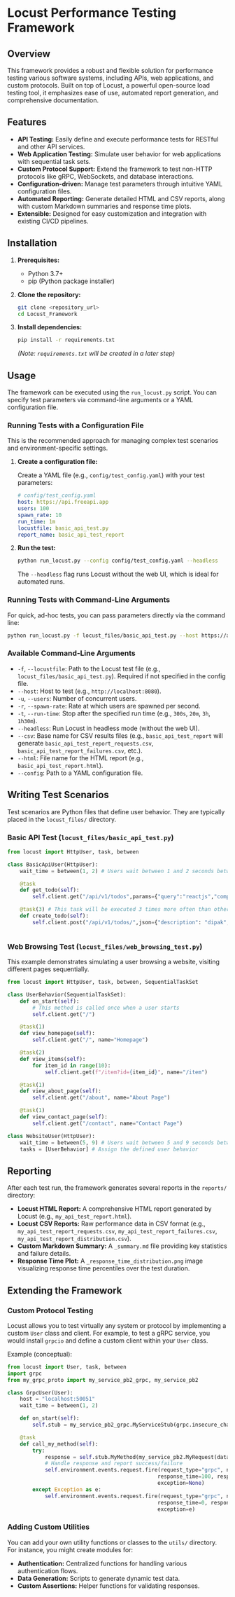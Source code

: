# Locust Performance Testing Framework

## Overview

This framework provides a robust and flexible solution for performance testing various software systems, including APIs, web applications, and custom protocols. Built on top of Locust, a powerful open-source load testing tool, it emphasizes ease of use, automated report generation, and comprehensive documentation.

## Features

*   **API Testing:** Easily define and execute performance tests for RESTful and other API services.
*   **Web Application Testing:** Simulate user behavior for web applications with sequential task sets.
*   **Custom Protocol Support:** Extend the framework to test non-HTTP protocols like gRPC, WebSockets, and database interactions.
*   **Configuration-driven:** Manage test parameters through intuitive YAML configuration files.
*   **Automated Reporting:** Generate detailed HTML and CSV reports, along with custom Markdown summaries and response time plots.
*   **Extensible:** Designed for easy customization and integration with existing CI/CD pipelines.

## Installation

1.  **Prerequisites:**
    *   Python 3.7+
    *   pip (Python package installer)

2.  **Clone the repository:**

    ```bash
    git clone <repository_url>
    cd Locust_Framework
    ```

3.  **Install dependencies:**

    ```bash
    pip install -r requirements.txt
    ```
    *(Note: `requirements.txt` will be created in a later step)*

## Usage

The framework can be executed using the `run_locust.py` script. You can specify test parameters via command-line arguments or a YAML configuration file.

### Running Tests with a Configuration File

This is the recommended approach for managing complex test scenarios and environment-specific settings.

1.  **Create a configuration file:**

    Create a YAML file (e.g., `config/test_config.yaml`) with your test parameters:

    ```yaml
    # config/test_config.yaml
    host: https://api.freeapi.app
    users: 100
    spawn_rate: 10
    run_time: 1m
    locustfile: basic_api_test.py
    report_name: basic_api_test_report
    ```

2.  **Run the test:**

    ```bash
    python run_locust.py --config config/test_config.yaml --headless
    ```
    The `--headless` flag runs Locust without the web UI, which is ideal for automated runs.

### Running Tests with Command-Line Arguments

For quick, ad-hoc tests, you can pass parameters directly via the command line:

```bash
python run_locust.py -f locust_files/basic_api_test.py --host https://api.freeapi.app -u 50 -r 5 -t 30s --headless --csv my_adhoc_test --html my_adhoc_test.html
```

### Available Command-Line Arguments

*   `-f`, `--locustfile`: Path to the Locust test file (e.g., `locust_files/basic_api_test.py`). Required if not specified in the config file.
*   `--host`: Host to test (e.g., `http://localhost:8080`).
*   `-u`, `--users`: Number of concurrent users.
*   `-r`, `--spawn-rate`: Rate at which users are spawned per second.
*   `-t`, `--run-time`: Stop after the specified run time (e.g., `300s`, `20m`, `3h`, `1h30m`).
*   `--headless`: Run Locust in headless mode (without the web UI).
*   `--csv`: Base name for CSV results files (e.g., `basic_api_test_report` will generate `basic_api_test_report_requests.csv`, `basic_api_test_report_failures.csv`, etc.).
*   `--html`: File name for the HTML report (e.g., `basic_api_test_report.html`).
*   `--config`: Path to a YAML configuration file.

## Writing Test Scenarios

Test scenarios are Python files that define user behavior. They are typically placed in the `locust_files/` directory.

### Basic API Test (`locust_files/basic_api_test.py`)

```python
from locust import HttpUser, task, between

class BasicApiUser(HttpUser):
    wait_time = between(1, 2) # Users wait between 1 and 2 seconds between tasks

    @task
    def get_todo(self):
        self.client.get("/api/v1/todos",params={"query":"reactjs","complete":"false"},headers={"accept": "application/json"})

    @task(3) # This task will be executed 3 times more often than others
    def create_todo(self): 
        self.client.post("/api/v1/todos/",json={"description": "dipak","title": "reactjs"},headers={"accept": "application/json","content-type": "application/json"})



```

### Web Browsing Test (`locust_files/web_browsing_test.py`)

This example demonstrates simulating a user browsing a website, visiting different pages sequentially.

```python
from locust import HttpUser, task, between, SequentialTaskSet

class UserBehavior(SequentialTaskSet):
    def on_start(self):
        # This method is called once when a user starts
        self.client.get("/")

    @task(1)
    def view_homepage(self):
        self.client.get("/", name="Homepage")

    @task(2)
    def view_items(self):
        for item_id in range(10):
            self.client.get(f"/item?id={item_id}", name="/item")

    @task(1)
    def view_about_page(self):
        self.client.get("/about", name="About Page")

    @task(1)
    def view_contact_page(self):
        self.client.get("/contact", name="Contact Page")

class WebsiteUser(HttpUser):
    wait_time = between(5, 9) # Users wait between 5 and 9 seconds between task sequences
    tasks = [UserBehavior] # Assign the defined user behavior
```

## Reporting

After each test run, the framework generates several reports in the `reports/` directory:

*   **Locust HTML Report:** A comprehensive HTML report generated by Locust (e.g., `my_api_test_report.html`).
*   **Locust CSV Reports:** Raw performance data in CSV format (e.g., `my_api_test_report_requests.csv`, `my_api_test_report_failures.csv`, `my_api_test_report_distribution.csv`).
*   **Custom Markdown Summary:** A `_summary.md` file providing key statistics and failure details.
*   **Response Time Plot:** A `_response_time_distribution.png` image visualizing response time percentiles over the test duration.

## Extending the Framework

### Custom Protocol Testing

Locust allows you to test virtually any system or protocol by implementing a custom `User` class and client. For example, to test a gRPC service, you would install `grpcio` and define a custom client within your `User` class.

Example (conceptual):

```python
from locust import User, task, between
import grpc
from my_grpc_proto import my_service_pb2_grpc, my_service_pb2

class GrpcUser(User):
    host = "localhost:50051"
    wait_time = between(1, 2)

    def on_start(self):
        self.stub = my_service_pb2_grpc.MyServiceStub(grpc.insecure_channel(self.host))

    @task
    def call_my_method(self):
        try:
            response = self.stub.MyMethod(my_service_pb2.MyRequest(data="test"))
            # Handle response and report success/failure
            self.environment.events.request.fire(request_type="grpc", name="/MyService/MyMethod",
                                                response_time=100, response_length=len(response.data),
                                                exception=None)
        except Exception as e:
            self.environment.events.request.fire(request_type="grpc", name="/MyService/MyMethod",
                                                response_time=0, response_length=0,
                                                exception=e)
```

### Adding Custom Utilities

You can add your own utility functions or classes to the `utils/` directory. For instance, you might create modules for:

*   **Authentication:** Centralized functions for handling various authentication flows.
*   **Data Generation:** Scripts to generate dynamic test data.
*   **Custom Assertions:** Helper functions for validating responses.



